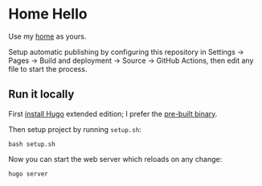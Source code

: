 # Home Hello

Use my [home](https://github.com/rosano/home) as yours.

Setup automatic publishing by configuring this repository in Settings → Pages → Build and deployment → Source → GitHub Actions, then edit any file to start the process.

## Run it locally

First [install Hugo](https://gohugo.io/installation/) extended edition; I prefer the [pre-built binary](https://github.com/gohugoio/hugo/releases/latest).

Then setup project by running `setup.sh`:

```
bash setup.sh
```

Now you can start the web server which reloads on any change:

```
hugo server
```
